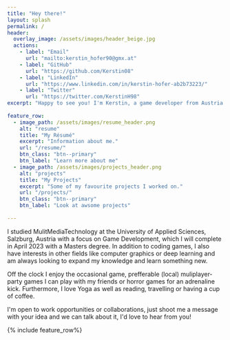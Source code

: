 ```yaml
---
title: "Hey there!"
layout: splash
permalink: /
header:
  overlay_image: /assets/images/header_beige.jpg
  actions:
    - label: "Email"
      url: "mailto:kerstin_hofer90@gmx.at"
    - label: "GitHub"
      url: "https://github.com/Kerstin08"
    - label: "LinkedIn"
      url: "https://www.linkedin.com/in/kerstin-hofer-ab2b73223/"
    - label: "Twitter"
      url: "https://twitter.com/KerstinH98"
excerpt: "Happy to see you! I'm Kerstin, a game developer from Austria with a mission to bring joy to other people via my work."
  
feature_row:
  - image_path: /assets/images/resume_header.png
    alt: "resume"
    title: "My Résumé"
    excerpt: "Information about me."
    url: "/resume/"
    btn_class: "btn--primary"
    btn_label: "Learn more about me"
  - image_path: /assets/images/projects_header.png
    alt: "projects"
    title: "My Projects"
    excerpt: "Some of my favourite projects I worked on."
    url: "/projects/"
    btn_class: "btn--primary"
    btn_label: "Look at awsome projects"
    
---
```

I studied MulitMediaTechnology at the University of Applied Sciences, Salzburg, Austria with a focus on Game Development,
which I will complete in April 2023 with a Masters degree. 
In addition to coding games, I also have interests in other fields like computer graphics or deep learning and 
am always looking to expand my knowledge and learn something new.

Off the clock I enjoy the occasional game, prefferable (local) muliplayer-party games I can play
with my friends or horror games for an adrenaline kick.
Furthermore, I love Yoga as well as reading, travelling or having a cup of coffee.

I'm open to work opportunities or collaborations, just shoot me a message with your idea and we can talk about it,
I'd love to hear from you!

{% include feature_row%}
